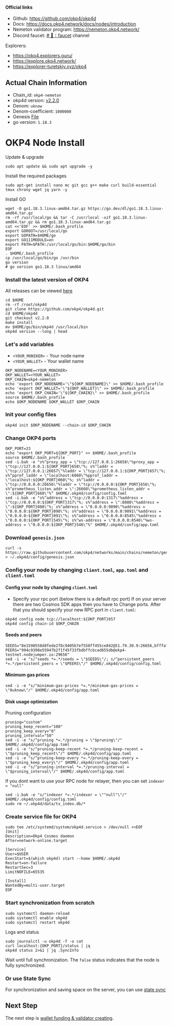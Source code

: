 #### Official links
- Github: https://github.com/okp4/okp4d
- Docs: https://docs.okp4.network/docs/nodes/introduction
- Nemeton validator program: https://nemeton.okp4.network/
- Discord faucet: [# 🚰｜faucet](https://discord.gg/okp4) channel

Explorers: 
  - https://okp4.explorers.guru/
  - https://explore.okp4.network/
  - https://explorer-turetskiy.xyz/okp4

## Actual Chain Information
- Chain_id: `okp4-nemeton`
- okp4d version: [v2.2.0](https://github.com/okp4/okp4d/releases/tag/v2.2.0)
- Denom: `uknow`
- Denom-coefficient: `1000000`
- Genesis [File](https://raw.githubusercontent.com/okp4/networks/main/chains/nemeton/genesis.json)
- go version: `1.18.3`

 # OKP4 Node Install
 Update & upgrade
```
sudo apt update && sudo apt upgrade -y
```
Install the required packages
```
sudo apt-get install nano mc git gcc g++ make curl build-essential tmux chrony wget jq yarn -y
```
Install GO
```
wget -O go1.18.3.linux-amd64.tar.gz https://go.dev/dl/go1.18.3.linux-amd64.tar.gz
rm -rf /usr/local/go && tar -C /usr/local -xzf go1.18.3.linux-amd64.tar.gz && rm go1.18.3.linux-amd64.tar.gz
cat <<'EOF' >> $HOME/.bash_profile
export GOROOT=/usr/local/go
export GOPATH=$HOME/go
export GO111MODULE=on
export PATH=$PATH:/usr/local/go/bin:$HOME/go/bin
EOF
. $HOME/.bash_profile
cp /usr/local/go/bin/go /usr/bin
go version
# go version go1.18.3 linux/amd64
```
### Install the latest version of OKP4
All releases can be viewed [here](https://github.com/okp4/okp4d/releases)
```
cd $HOME 
rm -rf /root/okp4d
git clone https://github.com/okp4/okp4d.git
cd $HOME/okp4d
git checkout v2.2.0
make install
mv $HOME/go/bin/okp4d /usr/local/bin
okp4d version --long | head
```
### Let's add variables
- `<YOUR_MONIKER>` - Your node name
- `<YOUR_WALLET>` - Your wallet name
```
OKP_NODENAME=<YOUR_MONIKER>
OKP_WALLET=<YOUR_WALLET>
OKP_CHAIN=okp4-nemeton
echo 'export OKP_NODENAME='\"${OKP_NODENAME}\" >> $HOME/.bash_profile
echo 'export OKP_WALLET='\"${OKP_WALLET}\" >> $HOME/.bash_profile
echo 'export OKP_CHAIN='\"${OKP_CHAIN}\" >> $HOME/.bash_profile
source $HOME/.bash_profile
echo $OKP_NODENAME $OKP_WALLET $OKP_CHAIN
```
### Init your config files
```
okp4d init $OKP_NODENAME --chain-id $OKP_CHAIN
```
### Change OKP4 ports
```
OKP_PORT=23
echo "export OKP_PORT=${OKP_PORT}" >> $HOME/.bash_profile
source $HOME/.bash_profile
sed -i.bak -e "s%^proxy_app = \"tcp://127.0.0.1:26658\"%proxy_app = \"tcp://127.0.0.1:${OKP_PORT}658\"%; s%^laddr = \"tcp://127.0.0.1:26657\"%laddr = \"tcp://127.0.0.1:${OKP_PORT}657\"%; s%^pprof_laddr = \"localhost:6060\"%pprof_laddr = \"localhost:${OKP_PORT}060\"%; s%^laddr = \"tcp://0.0.0.0:26656\"%laddr = \"tcp://0.0.0.0:${OKP_PORT}656\"%; s%^prometheus_listen_addr = \":26660\"%prometheus_listen_addr = \":${OKP_PORT}660\"%" $HOME/.okp4d/config/config.toml
sed -i.bak -e "s%^address = \"tcp://0.0.0.0:1317\"%address = \"tcp://0.0.0.0:${OKP_PORT}317\"%; s%^address = \":8080\"%address = \":${OKP_PORT}080\"%; s%^address = \"0.0.0.0:9090\"%address = \"0.0.0.0:${OKP_PORT}090\"%; s%^address = \"0.0.0.0:9091\"%address = \"0.0.0.0:${OKP_PORT}091\"%; s%^address = \"0.0.0.0:8545\"%address = \"0.0.0.0:${OKP_PORT}545\"%; s%^ws-address = \"0.0.0.0:8546\"%ws-address = \"0.0.0.0:${OKP_PORT}546\"%" $HOME/.okp4d/config/app.toml
```
### Download `genesis.json`
```
curl -s  https://raw.githubusercontent.com/okp4/networks/main/chains/nemeton/genesis.json > ~/.okp4d/config/genesis.json
```
### Config your node by changing `client.toml`, `app.toml` and `client.toml`
#### Config your node by changing `client.toml`
- Specify your rpc port (below there is a default rpc port)
If on your server there are two Cosmos SDK apps then you have to Change ports. After that you should specify your new RPC port in `client.toml`:
```
okp4d config node tcp://localhost:${OKP_PORT}657
okp4d config chain-id $OKP_CHAIN
```
#### Seeds and peers
```
SEEDS="8e1590558d8fede2f8c9405b7ef550ff455ce842@51.79.30.9:26656,bfffaf3b2c38292bd0aa2a3efe59f210f49b5793@51.91.208.71:26656,106c6974096ca8224f20a85396155979dbd2fb09@198.244.141.176:26656,a7f1dcf7441761b0e0e1f8c6fdc79d3904c22c01@38.242.150.63:36656"
PEERS="994c9398e55947b2f1f45f33fbdbffcbcad655db@okp4-testnet.nodejumper.io:29656"
sed -i -e "s/^seeds *=.*/seeds = \"$SEEDS\"/; s/^persistent_peers *=.*/persistent_peers = \"$PEERS\"/" $HOME/.okp4d/config/config.toml
```
#### Minimum gas prices
```
sed -i -e "s/^minimum-gas-prices *=.*/minimum-gas-prices = \"0uknow\"/" $HOME/.okp4d/config/app.toml
```
#### Disk usage optimization
Pruning configuration
```
pruning="custom"
pruning_keep_recent="100"
pruning_keep_every="0"
pruning_interval="50"
sed -i -e "s/^pruning *=.*/pruning = \"$pruning\"/" $HOME/.okp4d/config/app.toml
sed -i -e "s/^pruning-keep-recent *=.*/pruning-keep-recent = \"$pruning_keep_recent\"/" $HOME/.okp4d/config/app.toml
sed -i -e "s/^pruning-keep-every *=.*/pruning-keep-every = \"$pruning_keep_every\"/" $HOME/.okp4d/config/app.toml
sed -i -e "s/^pruning-interval *=.*/pruning-interval = \"$pruning_interval\"/" $HOME/.okp4d/config/app.toml
```
If you dont want to use your RPC node for relayer, then you can set `indexer = "null"`
```
sed -i.bak -e "s/^indexer *=.*/indexer = \""null"\"/" $HOME/.okp4d/config/config.toml
sudo rm ~/.okp4d/data/tx_index.db/*
```
### Create service file for OKP4
```
sudo tee /etc/systemd/system/okp4d.service > /dev/null <<EOF
[Unit]
Description=Okp4 Cosmos daemon
After=network-online.target

[Service]
User=$USER
ExecStart=$(which okp4d) start --home $HOME/.okp4d
Restart=on-failure
RestartSec=3
LimitNOFILE=65535

[Install]
WantedBy=multi-user.target
EOF
```
### Start synchronization from scratch
```
sudo systemctl daemon-reload
sudo systemctl enable okp4d
sudo systemctl restart okp4d
```
Logs and status
```
sudo journalctl -u okp4d -f -o cat
curl localhost:{OKP_PORT}/status | jq
okp4d status 2>&1 | jq .SyncInfo
```
Wait until full synchronization. The `false` status indicates that the node is fully synchronized.

### Or use State Sync
For synchronization and saving space on the server, you can use [state sync](https://github.com/AlexToTheSun/Validator_Activity/blob/main/State-Sync/OKP4-(okp4-nemeton).md)

## Next Step
The next step is [wallet funding & validator creating](https://github.com/AlexToTheSun/Validator_Activity/tree/main/Testnet-guides/OKP4/Wallet-Funding-Validator-Creating.md).
